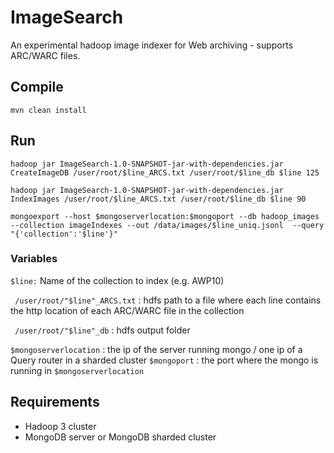 # ImageSearch
An experimental hadoop image indexer for Web archiving - supports ARC/WARC files.

## Compile
```mvn clean install``` 

## Run

```hadoop jar ImageSearch-1.0-SNAPSHOT-jar-with-dependencies.jar CreateImageDB /user/root/$line_ARCS.txt /user/root/$line_db $line 125 ```

```hadoop jar ImageSearch-1.0-SNAPSHOT-jar-with-dependencies.jar IndexImages /user/root/$line_ARCS.txt /user/root/$line_db $line 90```  

```mongoexport --host $mongoserverlocation:$mongoport --db hadoop_images --collection imageIndexes --out /data/images/$line_uniq.jsonl  --query "{'collection':'$line'}"```  

### Variables
```$line:```  Name of the collection to index (e.g. AWP10) 

``` /user/root/"$line"_ARCS.txt```  : hdfs path to a file where each line contains the http location of each ARC/WARC file in the collection

``` /user/root/"$line"_db``` : hdfs output folder

```$mongoserverlocation``` : the ip of the server running mongo / one ip of a Query router in a sharded cluster
```$mongoport``` : the port where the mongo is running in ```$mongoserverlocation```


## Requirements
- Hadoop 3 cluster
- MongoDB server or MongoDB sharded cluster
